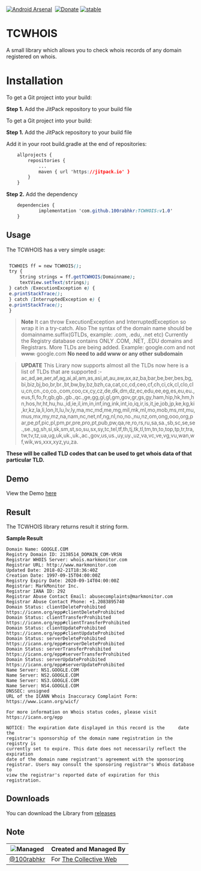 <p><a href="https://android-arsenal.com/details/1/7176"><img src="https://img.shields.io/badge/Android%20Arsenal-TCWHOIS-blue.svg?style=flat" border="0" alt="Android Arsenal"></a> <a href="https://jitpack.io/#100rabhkr/TCWHOIS"><img src="https://jitpack.io/v/100rabhkr/TCWHOIS.svg" alt=""></a>   <a href="http://paypal.me/100rabhkr"><img src="https://img.shields.io/badge/Donate-PayPal-green.svg" alt="Donate"></a> <a href="http://github.com/badges/stability-badges"><img src="http://badges.github.io/stability-badges/dist/stable.svg" alt="stable"></a> </p> 

# TCWHOIS

A small library which allows you to check whois records of any domain registered on whois.


# Installation

To get a Git project into your build:

**Step 1.**  Add the JitPack repository to your build file

To get a Git project into your build:

**Step 1.**  Add the JitPack repository to your build file

Add it in your root build.gradle at the end of repositories:

```css
	allprojects {
		repositories {
			...
			maven { url 'https://jitpack.io' }
		}
	}
```

**Step 2.**  Add the dependency

```css
	dependencies {
	        implementation 'com.github.100rabhkr:TCWHOIS:v1.0'
	}
```

## Usage

The TCWHOIS has a very simple usage: 


   ```css
   
	TCWHOIS ff = new TCWHOIS();
    try {  
	    String strings = ff.getTCWHOIS(Domainname);  
	    textView.setText(strings);  
	} catch (ExecutionException e) {  
    e.printStackTrace();  
	} catch (InterruptedException e) {  
    e.printStackTrace();  
	}
```	

    

> **Note**
It can throw ExecutionException and InterruptedException so wrap it in a try-catch.
Also The syntax of the domain name should be domainname.suffix(GTLDs, example: .com, .edu, .net etc)
Currently the Registry database contains ONLY .COM, .NET, .EDU domains and Registrars. More TLDs are being added.
Example: google.com and not ~~www.~~ google.com
**No need to add www or any other subdomain**

> **UPDATE**
This Lirary now supports almost all the TLDs now here is a list of TLDs that are supported :-
ac,ad,ae,aer,af,ag,ai,al,am,as,asi,at,au,aw,ax,az,ba,bar,be,ber,bes,bg,bi,biz,bj,bo,br,br.,bt,bw,by,bz,bzh,ca,cat,cc,cd,ceo,cf,ch,ci,ck,cl,clo,clu,cn,cn.,co,co.,com,coo,cx,cy,cz,de,dk,dm,dz,ec,edu,ee,eg,es,eu,eu.,eus,fi,fo,fr,gb,gb.,gb.,qc.,ge,gg,gi,gl,gm,gov,gr,gs,gy,ham,hip,hk,hm,hn,hos,hr,ht,hu,hu.,id,ie,il,im,in,inf,ing,ink,int,io,iq,ir,is,it,je,job,jp,ke,kg,ki,kr,kz,la,li,lon,lt,lu,lv,ly,ma,mc,md,me,mg,mil,mk,ml,mo,mob,ms,mt,mu,mus,mx,my,mz,na,nam,nc,net,nf,ng,nl,no,no.,nu,nz,om,ong,ooo,org,par,pe,pf,pic,pl,pm,pr,pre,pro,pt,pub,pw,qa,re,ro,rs,ru,sa,sa.,sb,sc,se,se.,se.,sg,sh,si,sk,sm,st,so,su,sx,sy,tc,tel,tf,th,tj,tk,tl,tm,tn,to,top,tp,tr,tra,tw,tv,tz,ua,ug,uk,uk.,uk.,ac.,gov,us,us.,uy,uy.,uz,va,vc,ve,vg,vu,wan,wf,wik,ws,xxx,xyz,yu,za.

**These will be called TLD codes that can be used to get whois data of that particular TLD.**




## Demo

View the Demo [here](https://appetize.io/app/kmxxfkv3jxykb2z36fghtnc4z4?device=nexus5&scale=75&orientation=portrait&osVersion=7.1)

## Result

The TCWHOIS library returns result it string form.

**Sample Result**

    Domain Name: GOOGLE.COM  
	Registry Domain ID: 2138514_DOMAIN_COM-VRSN  
	Registrar WHOIS Server: whois.markmonitor.com  
	Registrar URL: http://www.markmonitor.com  
	Updated Date: 2018-02-21T18:36:40Z  
	Creation Date: 1997-09-15T04:00:00Z  
	Registry Expiry Date: 2020-09-14T04:00:00Z  
	Registrar: MarkMonitor Inc.  
	Registrar IANA ID: 292  
	Registrar Abuse Contact Email: abusecomplaints@markmonitor.com  
	Registrar Abuse Contact Phone: +1.2083895740  
	Domain Status: clientDeleteProhibited 		
	https://icann.org/epp#clientDeleteProhibited  
	Domain Status: clientTransferProhibited 
	https://icann.org/epp#clientTransferProhibited  
	Domain Status: clientUpdateProhibited 
	https://icann.org/epp#clientUpdateProhibited  
	Domain Status: serverDeleteProhibited 	
	https://icann.org/epp#serverDeleteProhibited  
	Domain Status: serverTransferProhibited https://icann.org/epp#serverTransferProhibited  
	Domain Status: serverUpdateProhibited 	https://icann.org/epp#serverUpdateProhibited  
	Name Server: NS1.GOOGLE.COM  
	Name Server: NS2.GOOGLE.COM  
	Name Server: NS3.GOOGLE.COM  
	Name Server: NS4.GOOGLE.COM  
	DNSSEC: unsigned  
	URL of the ICANN Whois Inaccuracy Complaint Form: https://www.icann.org/wicf/  

	For more information on Whois status codes, please visit https://icann.org/epp  
  
	NOTICE: The expiration date displayed in this record is the 	date the  
	registrar's sponsorship of the domain name registration in the registry is  
	currently set to expire. This date does not necessarily reflect the expiration  
	date of the domain name registrant's agreement with the sponsoring  
	registrar. Users may consult the sponsoring registrar's Whois database to  
	view the registrar's reported date of expiration for this registration.  
  


## Downloads

You can download the Library from [releases](https://github.com/100rabhkr/TCWHOIS/releases)



## Note

|![Managed](https://image.ibb.co/jiARgz/40978490_234042307291317_8497249025953628160_n.jpg)  | Created and Managed By |
|--|--|
| [@100rabhkr](https://github.com/100rabhkr) |For [The Collective Web](https://thecollectiveweb.com)  |
